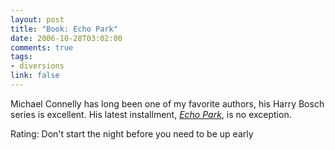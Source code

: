 ```yaml
--- 
layout: post
title: "Book: Echo Park"
date: 2006-10-28T03:02:00
comments: true
tags:
- diversions
link: false
---
```

Michael Connelly has long been one of my favorite authors, his Harry Bosch series is excellent. His latest installment, _<a href="http://www.amazon.com/Park-Harry-Bosch-Michael-Connelly/dp/0316734950/sr=8-1/qid=1162054536/ref=pd_bbs_sr_1/002-8413221-1892010?ie=UTF8&s=books" title="Echo Park">Echo Park</a>_, is no exception.

Rating: Don't start the night before you need to be up early
